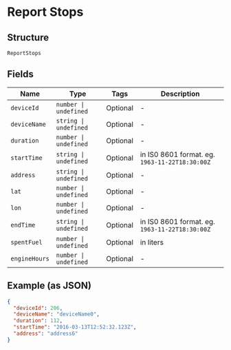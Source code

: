 
# Report Stops

## Structure

`ReportStops`

## Fields

| Name | Type | Tags | Description |
|  --- | --- | --- | --- |
| `deviceId` | `number \| undefined` | Optional | - |
| `deviceName` | `string \| undefined` | Optional | - |
| `duration` | `number \| undefined` | Optional | - |
| `startTime` | `string \| undefined` | Optional | in IS0 8601 format. eg. `1963-11-22T18:30:00Z` |
| `address` | `string \| undefined` | Optional | - |
| `lat` | `number \| undefined` | Optional | - |
| `lon` | `number \| undefined` | Optional | - |
| `endTime` | `string \| undefined` | Optional | in IS0 8601 format. eg. `1963-11-22T18:30:00Z` |
| `spentFuel` | `number \| undefined` | Optional | in liters |
| `engineHours` | `number \| undefined` | Optional | - |

## Example (as JSON)

```json
{
  "deviceId": 206,
  "deviceName": "deviceName0",
  "duration": 112,
  "startTime": "2016-03-13T12:52:32.123Z",
  "address": "address6"
}
```

